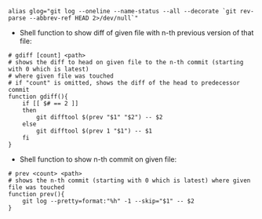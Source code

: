 
```
alias glog="git log --oneline --name-status --all --decorate `git rev-parse --abbrev-ref HEAD 2>/dev/null`"
```

  * Shell function to show diff of given file with n-th previous version of that file:
```
# gdiff [count] <path>
# shows the diff to head on given file to the n-th commit (starting with 0 which is latest) 
# where given file was touched
# if "count" is omitted, shows the diff of the head to predecessor commit
function gdiff(){
	if [[ $# == 2 ]]
	then
		git difftool $(prev "$1" "$2") -- $2
	else
		git difftool $(prev 1 "$1") -- $1
	fi
}
```

  * Shell function to show n-th commit on given file:
```
# prev <count> <path>
# shows the n-th commit (starting with 0 which is latest) where given file was touched
function prev(){
	git log --pretty=format:"%h" -1 --skip="$1" -- $2
}
```